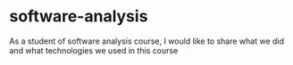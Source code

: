 # software-analysis
As a student of software analysis course, I would like to share what we did and what technologies we used in this  course
